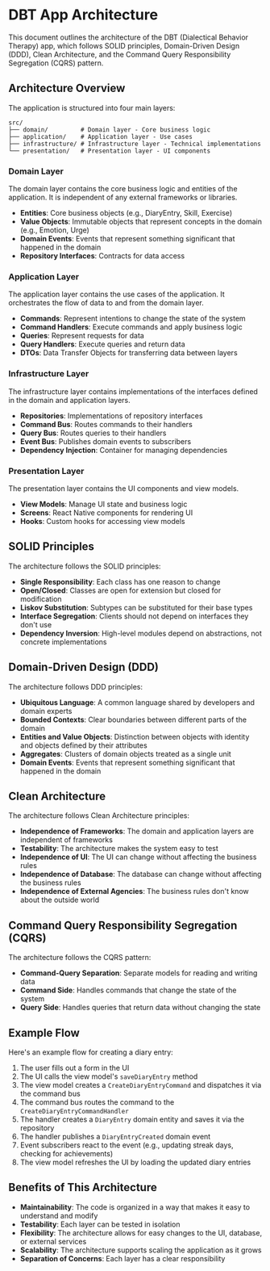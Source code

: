 # DBT App Architecture

This document outlines the architecture of the DBT (Dialectical Behavior Therapy) app, which follows SOLID principles, Domain-Driven Design (DDD), Clean Architecture, and the Command Query Responsibility Segregation (CQRS) pattern.

## Architecture Overview

The application is structured into four main layers:

```
src/
├── domain/         # Domain layer - Core business logic
├── application/    # Application layer - Use cases
├── infrastructure/ # Infrastructure layer - Technical implementations
└── presentation/   # Presentation layer - UI components
```

### Domain Layer

The domain layer contains the core business logic and entities of the application. It is independent of any external frameworks or libraries.

- **Entities**: Core business objects (e.g., DiaryEntry, Skill, Exercise)
- **Value Objects**: Immutable objects that represent concepts in the domain (e.g., Emotion, Urge)
- **Domain Events**: Events that represent something significant that happened in the domain
- **Repository Interfaces**: Contracts for data access

### Application Layer

The application layer contains the use cases of the application. It orchestrates the flow of data to and from the domain layer.

- **Commands**: Represent intentions to change the state of the system
- **Command Handlers**: Execute commands and apply business logic
- **Queries**: Represent requests for data
- **Query Handlers**: Execute queries and return data
- **DTOs**: Data Transfer Objects for transferring data between layers

### Infrastructure Layer

The infrastructure layer contains implementations of the interfaces defined in the domain and application layers.

- **Repositories**: Implementations of repository interfaces
- **Command Bus**: Routes commands to their handlers
- **Query Bus**: Routes queries to their handlers
- **Event Bus**: Publishes domain events to subscribers
- **Dependency Injection**: Container for managing dependencies

### Presentation Layer

The presentation layer contains the UI components and view models.

- **View Models**: Manage UI state and business logic
- **Screens**: React Native components for rendering UI
- **Hooks**: Custom hooks for accessing view models

## SOLID Principles

The architecture follows the SOLID principles:

- **Single Responsibility**: Each class has one reason to change
- **Open/Closed**: Classes are open for extension but closed for modification
- **Liskov Substitution**: Subtypes can be substituted for their base types
- **Interface Segregation**: Clients should not depend on interfaces they don't use
- **Dependency Inversion**: High-level modules depend on abstractions, not concrete implementations

## Domain-Driven Design (DDD)

The architecture follows DDD principles:

- **Ubiquitous Language**: A common language shared by developers and domain experts
- **Bounded Contexts**: Clear boundaries between different parts of the domain
- **Entities and Value Objects**: Distinction between objects with identity and objects defined by their attributes
- **Aggregates**: Clusters of domain objects treated as a single unit
- **Domain Events**: Events that represent something significant that happened in the domain

## Clean Architecture

The architecture follows Clean Architecture principles:

- **Independence of Frameworks**: The domain and application layers are independent of frameworks
- **Testability**: The architecture makes the system easy to test
- **Independence of UI**: The UI can change without affecting the business rules
- **Independence of Database**: The database can change without affecting the business rules
- **Independence of External Agencies**: The business rules don't know about the outside world

## Command Query Responsibility Segregation (CQRS)

The architecture follows the CQRS pattern:

- **Command-Query Separation**: Separate models for reading and writing data
- **Command Side**: Handles commands that change the state of the system
- **Query Side**: Handles queries that return data without changing the state

## Example Flow

Here's an example flow for creating a diary entry:

1. The user fills out a form in the UI
2. The UI calls the view model's `saveDiaryEntry` method
3. The view model creates a `CreateDiaryEntryCommand` and dispatches it via the command bus
4. The command bus routes the command to the `CreateDiaryEntryCommandHandler`
5. The handler creates a `DiaryEntry` domain entity and saves it via the repository
6. The handler publishes a `DiaryEntryCreated` domain event
7. Event subscribers react to the event (e.g., updating streak days, checking for achievements)
8. The view model refreshes the UI by loading the updated diary entries

## Benefits of This Architecture

- **Maintainability**: The code is organized in a way that makes it easy to understand and modify
- **Testability**: Each layer can be tested in isolation
- **Flexibility**: The architecture allows for easy changes to the UI, database, or external services
- **Scalability**: The architecture supports scaling the application as it grows
- **Separation of Concerns**: Each layer has a clear responsibility

